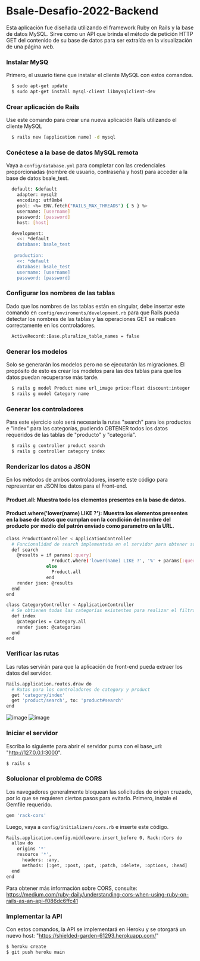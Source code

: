# Bsale-Desafio-2022-Backend

Esta aplicación fue diseñada utilizando el framework Ruby on Rails y la base de datos MySQL. Sirve como un API que brinda el método de petición HTTP GET del contenido de su base de datos para ser extraída en la visualización de una página web.

### Instalar MySQ
Primero, el usuario tiene que instalar el cliente MySQL con estos comandos.
```bash
  $ sudo apt-get update
  $ sudo apt-get install mysql-client libmysqlclient-dev
```

### Crear aplicación de Rails
Use este comando para crear una nueva aplicación Rails utilizando el cliente MySQL
```bash
  $ rails new [application name] -d mysql
```

### Conéctese a la base de datos MySQL remota
Vaya a `config/database.yml` para completar con las credenciales proporcionadas (nombre de usuario, contraseña y host) para acceder a la base de datos bsale_test.
```bash
  default: &default
    adapter: mysql2
    encoding: utf8mb4
    pool: <%= ENV.fetch("RAILS_MAX_THREADS") { 5 } %>
    username: [username]
    password: [password]
    host: [host]

  development:
    <<: *default
    database: bsale_test
   
   production:
    <<: *default
    database: bsale_test
    username: [username]
    password: [password]
```

### Configurar los nombres de las tablas
Dado que los nombres de las tablas están en singular, debe insertar este comando en `config/enviroments/development.rb` para que Rails pueda detectar los nombres de las tablas y las operaciones GET se realicen correctamente en los controladores.
```bash
  ActiveRecord::Base.pluralize_table_names = false
```
### Generar los modelos
Solo se generarán los modelos pero no se ejecutarán las migraciones. El propósito de esto es crear los modelos para las dos tablas para que los datos puedan recuperarse más tarde.
```bash
  $ rails g model Product name url_image price:float discount:integer
  $ rails g model Category name
```


### Generar los controladores
Para este ejercicio solo será necesaria la rutas "search" para los productos e "index" para las categorías, pudiendo OBTENER todos los datos requeridos de las tablas de "producto" y "categoría".
```bash
  $ rails g controller product search
  $ rails g controller category index
```

### Renderizar los datos a JSON
En los métodos de ambos controladores, inserte este código para representar en JSON los datos para el Front-end.
#### Product.all: Muestra todo los elementos presentes en la base de datos.
#### Product.where('lower(name) LIKE ?'): Muestra los elementos presentes en la base de datos que cumplan con la condición del nombre del producto por medio del patrón envíado como parametro en la URL.
```bash
class ProductController < ApplicationController
  # Funcionalidad de search implementada en el servidor para obtener solo los productos deseados
  def search
    @results = if params[:query]
                 Product.where('lower(name) LIKE ?', '%' + params[:query].downcase + '%')
               else
                 Product.all
               end
    render json: @results
  end
end

class CategoryController < ApplicationController
  # Se obtienen todas las categorías existentes para realizar el filtrado en el front-end.
  def index
    @categories = Category.all
    render json: @categories
  end
end
```
### Verificar las rutas
Las rutas servirán para que la aplicación de front-end pueda extraer los datos del servidor.
```bash
Rails.application.routes.draw do
  # Rutas para los controladores de category y product
  get 'category/index'
  get 'product/search', to: 'product#search'
end
```
![image](https://user-images.githubusercontent.com/104693521/201513813-c5205297-37bb-433f-8712-611c1c0d851e.png)
![image](https://user-images.githubusercontent.com/104693521/201513792-878a2d41-e7fa-4b4f-ae70-731c85ceffd7.png)


### Iniciar el servidor
Escriba lo siguiente para abrir el servidor puma con el base_uri: "http://127.0.0.1:3000".
```bash
$ rails s
```

### Solucionar el problema de CORS
Los navegadores generalmente bloquean las solicitudes de origen cruzado, por lo que se requieren ciertos pasos para evitarlo.
Primero, instale el Gemfile requerido.
```bash
gem 'rack-cors'
```
Luego, vaya a `config/initializers/cors.rb` e inserte este código.
```bash
Rails.application.config.middleware.insert_before 0, Rack::Cors do
  allow do
    origins '*'
    resource '*',
      headers: :any,
      methods: [:get, :post, :put, :patch, :delete, :options, :head]
  end
end
```
Para obtener más información sobre CORS, consulte: https://medium.com/ruby-daily/understanding-cors-when-using-ruby-on-rails-as-an-api-f086dc6ffc41

### Implementar la API
Con estos comandos, la API se implementará en Heroku y se otorgará un nuevo host: "https://shielded-garden-61293.herokuapp.com/"
```bash
$ heroku create
$ git push heroku main
```





  

